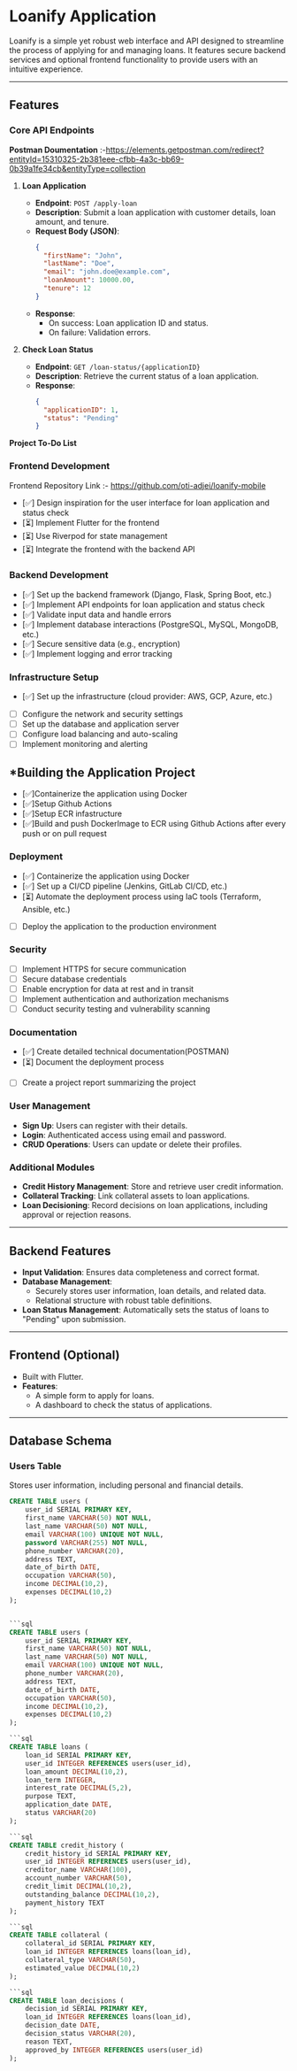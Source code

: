 # Loanify Application

Loanify is a simple yet robust web interface and API designed to streamline the process of applying for and managing loans. It features secure backend services and optional frontend functionality to provide users with an intuitive experience.

---

## **Features**

### **Core API Endpoints**

   **Postman Doumentation** :-https://elements.getpostman.com/redirect?entityId=15310325-2b381eee-cfbb-4a3c-bb69-0b39a1fe34cb&entityType=collection

1. **Loan Application**
   - **Endpoint**: `POST /apply-loan`
   - **Description**: Submit a loan application with customer details, loan amount, and tenure.
   - **Request Body (JSON)**:
     ```json
     {
       "firstName": "John",
       "lastName": "Doe",
       "email": "john.doe@example.com",
       "loanAmount": 10000.00,
       "tenure": 12
     }
     ```
   - **Response**:
     - On success: Loan application ID and status.
     - On failure: Validation errors.

2. **Check Loan Status**
   - **Endpoint**: `GET /loan-status/{applicationID}`
   - **Description**: Retrieve the current status of a loan application.
   - **Response**:
     ```json
     {
       "applicationID": 1,
       "status": "Pending"
     }
     ```


**Project To-Do List**

### **Frontend Development**
Frontend Repository Link :- https://github.com/oti-adjei/loanify-mobile

* [✅] Design inspiration for the user interface for loan application and status check
* [⏳] Implement Flutter for the frontend
* [⏳] Use Riverpod for state management
* [⏳] Integrate the frontend with the backend API

### **Backend Development**
* [✅] Set up the backend framework (Django, Flask, Spring Boot, etc.)
* [✅] Implement API endpoints for loan application and status check
* [✅] Validate input data and handle errors
* [✅] Implement database interactions (PostgreSQL, MySQL, MongoDB, etc.)
* [✅] Secure sensitive data (e.g., encryption)
* [✅] Implement logging and error tracking

### **Infrastructure Setup**
* [✅] Set up the infrastructure (cloud provider: AWS, GCP, Azure, etc.)
* [ ] Configure the network and security settings
* [ ] Set up the database and application server
* [ ] Configure load balancing and auto-scaling
* [ ] Implement monitoring and alerting

## *Building the Application Project
* [✅]Containerize the application using  Docker
* [✅]Setup Github Actions
* [✅]Setup ECR infastructure
* [✅]Build and push DockerImage to ECR using Github Actions after every push or on pull request

### **Deployment**
* [✅] Containerize the application using Docker
* [✅] Set up a CI/CD pipeline (Jenkins, GitLab CI/CD, etc.)
* [⏳] Automate the deployment process using IaC tools (Terraform, Ansible, etc.)
* [ ] Deploy the application to the production environment

### **Security**
* [ ] Implement HTTPS for secure communication
* [ ] Secure database credentials
* [ ] Enable encryption for data at rest and in transit
* [ ] Implement authentication and authorization mechanisms
* [ ] Conduct security testing and vulnerability scanning

### **Documentation**
* [✅] Create detailed technical documentation(POSTMAN)
* [⏳] Document the deployment process
* [ ] Create a project report summarizing the project


### **User Management**
- **Sign Up**: Users can register with their details.
- **Login**: Authenticated access using email and password.
- **CRUD Operations**: Users can update or delete their profiles.

### **Additional Modules**
- **Credit History Management**: Store and retrieve user credit information.
- **Collateral Tracking**: Link collateral assets to loan applications.
- **Loan Decisioning**: Record decisions on loan applications, including approval or rejection reasons.

---

## **Backend Features**
- **Input Validation**: Ensures data completeness and correct format.
- **Database Management**:
  - Securely stores user information, loan details, and related data.
  - Relational structure with robust table definitions.
- **Loan Status Management**: Automatically sets the status of loans to "Pending" upon submission.

---

## **Frontend (Optional)**
- Built with Flutter.
- **Features**:
  - A simple form to apply for loans.
  - A dashboard to check the status of applications.

---

## **Database Schema**

### Users Table
Stores user information, including personal and financial details.
```sql
CREATE TABLE users (
    user_id SERIAL PRIMARY KEY,
    first_name VARCHAR(50) NOT NULL,
    last_name VARCHAR(50) NOT NULL,
    email VARCHAR(100) UNIQUE NOT NULL,
    password VARCHAR(255) NOT NULL,
    phone_number VARCHAR(20),
    address TEXT,
    date_of_birth DATE,
    occupation VARCHAR(50),
    income DECIMAL(10,2),
    expenses DECIMAL(10,2)
);


```sql
CREATE TABLE users (
    user_id SERIAL PRIMARY KEY,
    first_name VARCHAR(50) NOT NULL,
    last_name VARCHAR(50) NOT NULL,
    email VARCHAR(100) UNIQUE NOT NULL,
    phone_number VARCHAR(20),
    address TEXT,
    date_of_birth DATE,
    occupation VARCHAR(50),
    income DECIMAL(10,2),
    expenses DECIMAL(10,2)
);

```sql
CREATE TABLE loans (
    loan_id SERIAL PRIMARY KEY,
    user_id INTEGER REFERENCES users(user_id),
    loan_amount DECIMAL(10,2),
    loan_term INTEGER,
    interest_rate DECIMAL(5,2),
    purpose TEXT,
    application_date DATE,
    status VARCHAR(20)
);

```sql
CREATE TABLE credit_history (
    credit_history_id SERIAL PRIMARY KEY,
    user_id INTEGER REFERENCES users(user_id),
    creditor_name VARCHAR(100),
    account_number VARCHAR(50),
    credit_limit DECIMAL(10,2),
    outstanding_balance DECIMAL(10,2),
    payment_history TEXT
);

```sql
CREATE TABLE collateral (
    collateral_id SERIAL PRIMARY KEY,
    loan_id INTEGER REFERENCES loans(loan_id),
    collateral_type VARCHAR(50),
    estimated_value DECIMAL(10,2)
);

```sql
CREATE TABLE loan_decisions (
    decision_id SERIAL PRIMARY KEY,
    loan_id INTEGER REFERENCES loans(loan_id),
    decision_date DATE,
    decision_status VARCHAR(20),
    reason TEXT,
    approved_by INTEGER REFERENCES users(user_id)
);